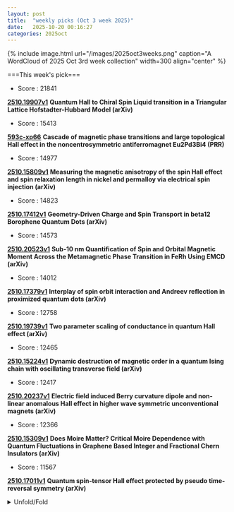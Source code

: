 ```yaml
---
layout: post
title:  "weekly picks (Oct 3 week 2025)"
date:   2025-10-20 00:16:27
categories: 2025oct
---
```


{% include image.html url="/images/2025oct3weeks.png" caption="A WordCloud of 2025 Oct 3rd week collection" width=300 align="center" %}




===This week's pick===


* Score : 21841


**[2510.19907v1](https://arxiv.org/abs/2510.19907)** **Quantum Hall to Chiral Spin Liquid transition in a Triangular Lattice Hofstadter-Hubbard Model (arXiv)**


* Score : 15413

**[593c-xp66](http://link.aps.org/doi/10.1103/593c-xp66)** **Cascade of magnetic phase transitions and large topological Hall effect in the noncentrosymmetric antiferromagnet Eu2Pd3Bi4 (PRR)**

* Score : 14977

**[2510.15809v1](https://arxiv.org/abs/2510.15809)** **Measuring the magnetic anisotropy of the spin Hall effect and spin relaxation length in nickel and permalloy via electrical spin injection (arXiv)**



* Score : 14823


**[2510.17412v1](https://arxiv.org/abs/2510.17412)** **Geometry-Driven Charge and Spin Transport in beta12 Borophene Quantum Dots (arXiv)**



* Score : 14573

**[2510.20523v1](https://arxiv.org/abs/2510.20523)** **Sub-10 nm Quantification of Spin and Orbital Magnetic Moment Across the Metamagnetic Phase Transition in FeRh Using EMCD (arXiv)**



* Score : 14012

**[2510.17379v1](https://arxiv.org/abs/2510.17379)** **Interplay of spin orbit interaction and Andreev reflection in proximized quantum dots (arXiv)**



* Score : 12758

**[2510.19739v1](https://arxiv.org/abs/2510.19739)** **Two parameter scaling of conductance in quantum Hall effect (arXiv)**



* Score : 12465


**[2510.15224v1](https://arxiv.org/abs/2510.15224)** **Dynamic destruction of magnetic order in a quantum Ising chain with oscillating transverse field (arXiv)**


* Score : 12417

**[2510.20237v1](https://arxiv.org/abs/2510.20237)** **Electric field induced Berry curvature dipole and non-linear anomalous Hall effect in higher wave symmetric unconventional magnets (arXiv)**


* Score : 12366

**[2510.15309v1](https://arxiv.org/abs/2510.15309)** **Does Moire Matter? Critical Moire Dependence with Quantum Fluctuations in Graphene Based Integer and Fractional Chern Insulators (arXiv)**

* Score : 11567

**[2510.17011v1](https://arxiv.org/abs/2510.17011)** **Quantum spin-tensor Hall effect protected by pseudo time-reversal symmetry (arXiv)**




<details id="myDetails">
  <summary> Unfold/Fold </summary>
  {% capture markdowncontent %}






---
10/24




1. **[science.ady7969](https://www.science.org/doi/10.1126/science.ady7969)** Room-temperature charge localization in ion-coupled bilayer transistors (Science)


1. **[science.ady3042](https://www.science.org/doi/10.1126/science.ady3042)** Nonlinear wave dynamics on a chip (Science)

1. **[science.adm7717](https://www.science.org/doi/10.1126/science.adm7717)** Observation of the distribution of nuclear magnetization in a molecule (Science)


1. **[science.adx3741](https://www.science.org/doi/10.1126/science.adx3741)** Engineering high Pockels coefficients in thin-film strontium titanate for cryogenic quantum electro-optic applications (Science)


1. **[science.adx8657](https://www.science.org/doi/10.1126/science.adx8657)** Quantum critical electro-optic and piezo-electric nonlinearities (Science)



1. **[s41467-025-64387-x](https://www.nature.com/articles/s41467-025-64387-x)** Polarity-dependent ferroelectric modulations in two-dimensional hybrid perovskite heterojunction transistors (Nature Communications)

1. **[d41586-025-03381-1](https://www.nature.com/articles/d41586-025-03381-1)** Does gravity produce quantum weirdness? Proposal divides physicists (Nature)

1. **[s41598-025-25170-6](https://www.nature.com/articles/s41598-025-25170-6)** Correction: Nonnegative matrix factorization for analyzing state dependent neuronal network dynamics in calcium recordings (Scientific Reports)




1. **[zy2d-m3ch](http://link.aps.org/doi/10.1103/zy2d-m3ch)** Coexistence of Continuous-Variable Quantum Key Distribution and Classical Data over 120 km Fiber (PRL)







1. **[ssp9-7s81](http://link.aps.org/doi/10.1103/ssp9-7s81)** Machine-Learning Interatomic Potentials for Long-Range Systems (PRL)

1. **[Physics.18.173](http://link.aps.org/doi/10.1103/Physics.18.173)** Time-Reversal Computation Offers Pathway to Practical Quantum Advantage (Physics)

1. **[Physics.18.s136](http://link.aps.org/doi/10.1103/Physics.18.s136)** Secure Quantum Communication Breaks Distance Record (Physics)

1. **[bg58-lpt2](http://link.aps.org/doi/10.1103/bg58-lpt2)** Typical reconstruction limit and phase transition of maximum entropy method (PRR)




1. **[cv9y-2cnj](http://link.aps.org/doi/10.1103/cv9y-2cnj)** Parameter-efficient quantum anomaly detection method on a superconducting quantum processor (PRR)

1. **[vjms-5bqd](http://link.aps.org/doi/10.1103/vjms-5bqd)** Rotational stability in nanorotor and spin contrast in one-loop interferometry in the Stern-Gerlach setup (PRR)




1. **[2510.19831v1](https://arxiv.org/abs/2510.19831)** High Strain Rate Behavior of Liquid Crystal Elastomers (arXiv)

1. **[2510.19880v1](https://arxiv.org/abs/2510.19880)** Excitonic correlations in the system of gated metallic wires with the applied Zeeman magnetic field (arXiv)

1. **[2510.19881v1](https://arxiv.org/abs/2510.19881)** Canted antiferromagnetism and excitonic order in gated double-layer graphene (arXiv)

1. **[2510.19891v1](https://arxiv.org/abs/2510.19891)** A unified picture of phonon anomalies in crystals and glasses (arXiv)


1. **[2510.19937v1](https://arxiv.org/abs/2510.19937)** Dimensionality-Changing Transition from a Non-Fermi Liquid to a Spin-Solid in a Multichannel Kondo Lattice (arXiv)

1. **[2510.19943v1](https://arxiv.org/abs/2510.19943)** Quantum geometry and impurity sensitivity of superconductors without time-reversal symmetry: application to rhombohedral graphene and altermagnets (arXiv)

1. **[2510.20003v1](https://arxiv.org/abs/2510.20003)** Approach to equilibrium for a particle interacting with a harmonic thermal bath (arXiv)

1. **[2510.20004v1](https://arxiv.org/abs/2510.20004)** Quantum localization in incommensurate tight-binding chains (arXiv)

1. **[2510.20034v1](https://arxiv.org/abs/2510.20034)** Dynamics of Majorana Fermions on a Quantum Computer (arXiv)

1. **[2510.20090v1](https://arxiv.org/abs/2510.20090)** Correlation between magnetism and lattice dynamics for cubic FeGe under pressure (arXiv)

1. **[2510.20115v1](https://arxiv.org/abs/2510.20115)** Circuit-based cavity magnonics in the ultrastrong and deep-strong coupling regimes (arXiv)

1. **[2510.20130v1](https://arxiv.org/abs/2510.20130)** Intrinsic Non-linearity of Josephson Junctions as an Alternative Origin of the Missing First Shapiro Step (arXiv)

1. **[2510.20181v1](https://arxiv.org/abs/2510.20181)** Domain wall induced topological Hall effect in the chiral-lattice ferromagnet FexTaS2 (arXiv)

1. **[2510.20186v1](https://arxiv.org/abs/2510.20186)** Kondo breakdown induced by the non-Hermitian complex hybridization (arXiv)

1. **[2510.20204v1](https://arxiv.org/abs/2510.20204)** Microscopic evidence of a field-induced critical spin-liquid state in a frustrated metal (arXiv)

1. **[2510.20230v1](https://arxiv.org/abs/2510.20230)** Soft Phonon Charge-Density Wave Formation in the Kagome Metal KV3Sb5 (arXiv)


1. **[2510.20306v1](https://arxiv.org/abs/2510.20306)** Non-relativistic spin splitting: Features and Functionalities (arXiv)

1. **[2510.20309v1](https://arxiv.org/abs/2510.20309)** Emergent Massless Dirac Fermions in Moire Bands of Bilayer Graphene/hBN Superlattice (arXiv)

1. **[2510.20312v1](https://arxiv.org/abs/2510.20312)** Phase Separation in Kitaev Chain (arXiv)

1. **[2510.20324v1](https://arxiv.org/abs/2510.20324)** Temporal Renormalization and the Critical-like Behavior in Supercooled Liquids (arXiv)

1. **[2510.20346v1](https://arxiv.org/abs/2510.20346)** Nonergodic extended phase for waves in three dimensions (arXiv)

1. **[2510.20352v1](https://arxiv.org/abs/2510.20352)** Critical fluctuations and conserved dynamics in a strange ferromagnetic metal (arXiv)

1. **[2510.20357v1](https://arxiv.org/abs/2510.20357)** Self-diffusion in confined systems (arXiv)

1. **[2510.20360v1](https://arxiv.org/abs/2510.20360)** Predictive Indicator of Critical Point in Equilibrium and Nonequilibrium Magnetic Systems (arXiv)

1. **[2510.20395v1](https://arxiv.org/abs/2510.20395)** Unlock Anionic Behavior of Calcium Through Pressure Engineering (arXiv)

1. **[2510.20397v1](https://arxiv.org/abs/2510.20397)** Thermoelectric properties of interacting double quantum dots (arXiv)

1. **[2510.20426v1](https://arxiv.org/abs/2510.20426)** Vacancy diffusion on a brominated Si(100) surface: Critical effect of the dangling bond charge state (arXiv)

1. **[2510.20491v1](https://arxiv.org/abs/2510.20491)** Metallic island array as synthetic quantum matter: fractionalized entropy and thermal transport (arXiv)

1. **[2510.20497v1](https://arxiv.org/abs/2510.20497)** Transitions between liquid crystalline phases investigated by dielectric and infra-red spectroscopies (arXiv)


1. **[2510.20536v1](https://arxiv.org/abs/2510.20536)** The effects of high-temperature ion-irradiation on early-stage grain boundaries serrations formation in Ni-based alloys (arXiv)

1. **[2510.20538v1](https://arxiv.org/abs/2510.20538)** Quantifying robustness and locality of Majorana bound states in interacting systems (arXiv)

1. **[2510.20575v1](https://arxiv.org/abs/2510.20575)** Local Density of States as a Probe of Multifractality in Quasiperiodic Moire Materials (arXiv)

1. **[2510.20576v1](https://arxiv.org/abs/2510.20576)** Low-temperature electron dephasing rates indicate magnetic disorder in superconducting TiN films (arXiv)

1. **[2510.20577v1](https://arxiv.org/abs/2510.20577)** Monte Carlo Sampling for Wave Functions Requiring (Anti)Symmetrization (arXiv)

1. **[2510.20592v1](https://arxiv.org/abs/2510.20592)** Time-braiding phase of anyons tied to the nonuniversal scaling dimension (arXiv)

1. **[2510.20633v1](https://arxiv.org/abs/2510.20633)** Systematic study of multi-magnon binding energies in the FM-AFM J_1-J_2 chain (arXiv)

1. **[2510.20659v1](https://arxiv.org/abs/2510.20659)** Kinetics of Peierls dimerization transition: Machine learning force-field approach (arXiv)

1. **[2510.20678v1](https://arxiv.org/abs/2510.20678)** Conductance Anomaly in a Partially Open Adiabatic Quantum Point Contact (arXiv)

1. **[2510.20712v1](https://arxiv.org/abs/2510.20712)** Enhancement of Curie Temperature in Ferromagnetic Insulator-Topological Insulator Heterostructures (arXiv)

1. **[2510.20719v1](https://arxiv.org/abs/2510.20719)** Universal breathing mode scaling in harmonically trapped Fermi gases (arXiv)

1. **[2510.20729v1](https://arxiv.org/abs/2510.20729)** Nanoscale Mapping of Transition Metal Ordering in Individual LiNi0.5Mn1.5O4 Particles Using 4D-STEM ACOM Technique (arXiv)

1. **[2510.20746v1](https://arxiv.org/abs/2510.20746)** Berry Curvature Dipole-induced Non-linear Hall Effect in Oxide Heterostructures (arXiv)

1. **[2510.20790v1](https://arxiv.org/abs/2510.20790)** Trapping, manipulating and probing ultracold atoms: a quantum technologies tutorial (arXiv)

1. **[2510.20804v1](https://arxiv.org/abs/2510.20804)** Anomalous Hall effect in rhombohedral graphene (arXiv)

1. **[2510.20816v1](https://arxiv.org/abs/2510.20816)** Charge-density waves and stripes in quarter metals of graphene heterostructures (arXiv)

1. **[2510.19816v1](https://arxiv.org/abs/2510.19816)** Single Sr Atoms in Optical Tweezer Arrays for Quantum Simulation (arXiv)

1. **[2510.19918v1](https://arxiv.org/abs/2510.19918)** Beyond Qubits: Multilevel Quantum Sensing for Dark Matter (arXiv)

1. **[2510.19928v1](https://arxiv.org/abs/2510.19928)** Mind the gaps: The fraught road to quantum advantage (arXiv)

1. **[2510.19947v1](https://arxiv.org/abs/2510.19947)** Modelling multiscale architecture of biofilm extracellular matrix and its role in oxygen transport (arXiv)

1. **[2510.19983v1](https://arxiv.org/abs/2510.19983)** A transmon qubit realized by exploiting the superconductor-insulator transition (arXiv)

1. **[2510.20046v1](https://arxiv.org/abs/2510.20046)** Exact State Evolution and Energy Spectrum in Solvable Bosonic Models (arXiv)

1. **[2510.20127v1](https://arxiv.org/abs/2510.20127)** Electronically-controlled one- and two-qubit gates for transmon quasicharge qubits (arXiv)

1. **[2510.20160v1](https://arxiv.org/abs/2510.20160)** Unveiling non-Hermitian band structures with non-Bloch supercells (arXiv)

1. **[2510.20315v1](https://arxiv.org/abs/2510.20315)** From diffusion optics to photocatalytic rates in multiply scattering porous slabs: finite-slab Green's function, optical-to-kinetic mapping, and application to core-shell aerogels with embedded anatase nanoparticles (arXiv)

1. **[2510.20321v1](https://arxiv.org/abs/2510.20321)** Microfluidic Study of Evaporation-Driven Crystallization of Saline and Ammonia Brines under Hydrogen Flow (arXiv)



1. **[2510.20461v1](https://arxiv.org/abs/2510.20461)** Long time behaviour of one facilitated kinetically constrained models: results and open problems (arXiv)

1. **[2510.20553v1](https://arxiv.org/abs/2510.20553)** Dynamic principles of concentration buffering through liquid-liquid phase separation (arXiv)

1. **[2510.20701v1](https://arxiv.org/abs/2510.20701)** Real-time dynamics of VCMA-assisted switching of magnetic tunnel junctions (arXiv)

1. **[2510.20735v1](https://arxiv.org/abs/2510.20735)** Magnetic tunnel junction as a real-time entropy source: Field-Programmable Gate Array based random bit generation without post-processing (arXiv)

1. **[2510.20750v1](https://arxiv.org/abs/2510.20750)** Critical Dynamics of Superfluids (arXiv)

1. **[2510.20758v1](https://arxiv.org/abs/2510.20758)** Theta-term in Russian Doll Model: phase structure, quantum metric and BPS multifractality (arXiv)

1. **[2510.20772v1](https://arxiv.org/abs/2510.20772)** Quantum Sensing of Gravitational Frame-Dragging with a Superfluid ^4He Gyrometer (arXiv)


---
10/23


1. **[s41567-025-03049-7](https://www.nature.com/articles/s41567-025-03049-7)** Individual solid-state nuclear spin qubits with coherence exceeding seconds (Nature Physics)

1. **[s42005-025-02319-3](https://www.nature.com/articles/s42005-025-02319-3)** Long-range transport in asymmetric quadruple quantum dot configurations (Communications Physics)

1. **[s41563-025-02380-x](https://www.nature.com/articles/s41563-025-02380-x)** Interleaved bond frustration in a triangular lattice antiferromagnet (Nature Materials)

1. **[s41586-025-09527-5](https://www.nature.com/articles/s41586-025-09527-5)** Optimization by decoded quantum interferometry (Nature)

1. **[s41586-025-09633-4](https://www.nature.com/articles/s41586-025-09633-4)** A metallic p-wave magnet with commensurate spin helix (Nature)

1. **[s41586-025-09526-6](https://www.nature.com/articles/s41586-025-09526-6)** Observation of constructive interference at the edge of quantum ergodicity (Nature)

1. **[d41586-025-03300-4](https://www.nature.com/articles/d41586-025-03300-4)** Google claims ‘quantum advantage’ again — but researchers are sceptical (Nature)

1. **[d41586-025-03132-2](https://www.nature.com/articles/d41586-025-03132-2)** Is there a ‘smoking gun’ test for quantum gravity? (Nature)

1. **[s41598-025-20965-z](https://www.nature.com/articles/s41598-025-20965-z)** Enhanced power conversion efficiency in high power single spatial mode ridge waveguide diode lasers using extreme triple asymmetric epitaxial structure (Scientific Reports)





1. **[hf8s-v93b](http://link.aps.org/doi/10.1103/hf8s-v93b)** Computation and Verification of Spectra for Non-Hermitian Systems (PRL)

1. **[lh6x-7rc3](http://link.aps.org/doi/10.1103/lh6x-7rc3)** Classically Estimating Observables of Noiseless Quantum Circuits (PRL)

1. **[dyxq-qkmd](http://link.aps.org/doi/10.1103/dyxq-qkmd)** Interaction Induced Anderson Transition in a Kicked One Dimensional Bose Gas (PRL)

1. **[96yh-96pw](http://link.aps.org/doi/10.1103/96yh-96pw)** Pump with Broadband Probe Experiments for Single-Shot Measurements of Plasma Conditions and Crossed-Beam Energy Transfer (PRL)

1. **[dqsl-l8zz](http://link.aps.org/doi/10.1103/dqsl-l8zz)** Variational Diagrammatic Monte Carlo Built on Dynamical Mean-Field Theory (PRL)

1. **[bchp-xqtn](http://link.aps.org/doi/10.1103/bchp-xqtn)** Exchange Surface Spin Waves in Type-A van der Waals Antiferromagnets (PRL)

1. **[mk8h-yzkj](http://link.aps.org/doi/10.1103/mk8h-yzkj)** Hallmarks of Ballistic Terahertz Magnon Currents in an Antiferromagnetic Insulator (PRL)

1. **[krvx-hbt3](http://link.aps.org/doi/10.1103/krvx-hbt3)** Disentangling the Effects of Curvature and Misorientation on the Shrinkage Behavior of Loop-Shaped Grain Boundaries (PRL)

1. **[gqpr-dgz7](http://link.aps.org/doi/10.1103/gqpr-dgz7)** Quantum Circuit Discovery for Fault-Tolerant Logical State Preparation with Reinforcement Learning (PRX)

1. **[Physics.18.165](http://link.aps.org/doi/10.1103/Physics.18.165)** Quantum Systems Modeled Without Prior Assumptions (Physics)

1. **[Physics.18.s142](http://link.aps.org/doi/10.1103/Physics.18.s142)** Model of Fluid Draining in Lung Airways (Physics)



1. **[2510.18954v1](https://arxiv.org/abs/2510.18954)** Haerter-Shastry kinetic magnetism and metallicity in the triangular Hubbard model (arXiv)

1. **[2510.18963v1](https://arxiv.org/abs/2510.18963)** Helical phases and Bogoliubov Fermi surfaces probed by superconducting diode effects (arXiv)

1. **[2510.18973v1](https://arxiv.org/abs/2510.18973)** Ferro-spinetic Altermagnets from Electronic Correlations (arXiv)

1. **[2510.18974v1](https://arxiv.org/abs/2510.18974)** Magnon scattering and transduction in Coulomb-coupled quantum Hall ferromagnets (arXiv)

1. **[2510.19083v1](https://arxiv.org/abs/2510.19083)** Inter-orbital spin-triplet superconductivity from altermagnetic fluctuations (arXiv)

1. **[2510.19124v1](https://arxiv.org/abs/2510.19124)** Many-Body Perturbation Theory for Driven Dissipative Quasiparticle Flows and Fluctuations (arXiv)

1. **[2510.19142v1](https://arxiv.org/abs/2510.19142)** Control of out-of-plane anti-damping spin torque with a canted ferromagnetic spin source (arXiv)

1. **[2510.19189v1](https://arxiv.org/abs/2510.19189)** Calculating the Luttinger liquid parameter for an interacting Kitaev chain quantum simulator (arXiv)

1. **[2510.19313v1](https://arxiv.org/abs/2510.19313)** The Superconducting Transition due to the spontaneous Interlayer Loop Current fluctuations (arXiv)

1. **[2510.19369v1](https://arxiv.org/abs/2510.19369)** Mapping the twist angle dependence of quasi-Brillouin zones in doubly aligned graphene/BN heterostructures (arXiv)

1. **[2510.19404v1](https://arxiv.org/abs/2510.19404)** Anisotropic collapse of electronic correlations in the ferromagnet UGe2 under high magnetic field (arXiv)

1. **[2510.19406v1](https://arxiv.org/abs/2510.19406)** Pairing Symmetry Crossover from d-wave to s_pm-wave in a Bilayer Nickelate Driven by Hund's Coupling and Crystal Field Splitting (arXiv)

1. **[2510.19453v1](https://arxiv.org/abs/2510.19453)** Relation between structure and functionality in photosynthetic antenna complex of green sulfur bacteria: efficiency under natural sunlight pumping (arXiv)

1. **[2510.19483v1](https://arxiv.org/abs/2510.19483)** Discrete Shift and Polarization from Response to Symmetry Defects in Interacting Topological Phases (arXiv)

1. **[2510.19504v1](https://arxiv.org/abs/2510.19504)** Practical algorithm for simulating thermal pure quantum states (arXiv)

1. **[2510.19526v1](https://arxiv.org/abs/2510.19526)** Applied electric and magnetic field effects on the bandgap formation and antiferromagnetic ordering in AA-stacked Bilayer Graphene (arXiv)

1. **[2510.19570v1](https://arxiv.org/abs/2510.19570)** Thermal Hall conductivity of semi-metallic graphite dominated by ambipolar phonon drag (arXiv)

1. **[2510.19588v1](https://arxiv.org/abs/2510.19588)** Universal non-Hermitian valley filtering via uniform dissipation (arXiv)

1. **[2510.19632v1](https://arxiv.org/abs/2510.19632)** Direct visualization of gate-tunable flat bands in twisted double bilayer graphene (arXiv)

1. **[2510.19637v1](https://arxiv.org/abs/2510.19637)** Single-Scale Magnetoelastic Landau Quantization: Thermodynamics, Quantum Oscillations, and Metrology (arXiv)

1. **[2510.19648v1](https://arxiv.org/abs/2510.19648)** Adaptive Ising machine based on phase-locking of an auto-oscillator to a bi-harmonic external driving with noise (arXiv)

1. **[2510.19700v1](https://arxiv.org/abs/2510.19700)** Spin-Locked Helical Currents and Pure Spin Pumping in Altermagnetic Nanotubes (arXiv)

1. **[2510.19709v1](https://arxiv.org/abs/2510.19709)** Temperature-invariant magneto-optical Kerr effect in a noncollinear antiferromagnet (arXiv)

1. **[2510.19736v1](https://arxiv.org/abs/2510.19736)** Point-contact Andreev reflection spectroscopy of layered superconductors with device-integrated diamond anvil cells (arXiv)



1. **[2510.19790v1](https://arxiv.org/abs/2510.19790)** Soft Mode Origin of Charge Ordering in Superconducting Kagome CsV3Sb5 (arXiv)

1. **[2510.19824v1](https://arxiv.org/abs/2510.19824)** Krylov space dynamics of ergodic and dynamically frozen Floquet systems (arXiv)

1. **[2510.19043v1](https://arxiv.org/abs/2510.19043)** Broadband Thermal Noise Correlations Induced by Measurement Back-Action (arXiv)

1. **[2510.19079v1](https://arxiv.org/abs/2510.19079)** First-principles calculation of electronic and topological properties of low-dimensional tellurium (arXiv)

1. **[2510.19219v1](https://arxiv.org/abs/2510.19219)** Hybrid Quantum-Classical Eigensolver with Real-Space Sampling and Symmetric Subspace Measurements (arXiv)

1. **[2510.19378v1](https://arxiv.org/abs/2510.19378)** Memory Effects in Time-Modulated Radiative Heat Transfer (arXiv)

1. **[2510.19505v1](https://arxiv.org/abs/2510.19505)** Mechanism of the electrochemical hydrogenation of graphene (arXiv)

1. **[2510.19510v1](https://arxiv.org/abs/2510.19510)** Fock space fragmentation in quenches of disordered interacting fermions (arXiv)

1. **[2510.19596v1](https://arxiv.org/abs/2510.19596)** Atomic displacements drive flat band formation and lateral electron and hole separation in near-60 degree twisted MoSe2/WSe2 bilayers (arXiv)

1. **[2510.19627v1](https://arxiv.org/abs/2510.19627)** Twisted superconducting quantum diodes: Towards anharmonicity and high fidelity (arXiv)

1. **[2510.19742v1](https://arxiv.org/abs/2510.19742)** Extracting transport coefficients from local ground-state currents (arXiv)





---
10/22

1. **[s41567-025-03083-5](https://www.nature.com/articles/s41567-025-03083-5)** Magnetic Hofstadter cascade in a twisted semiconductor homobilayer (Nature Physics)

1. **[s41598-025-20741-z](https://www.nature.com/articles/s41598-025-20741-z)** The effect of low Al concentration on the electronic structure and thermoelectric properties of Al<sub>x</sub>Ga<sub>1−x</sub>N/GaN heterojunctions (Scientific Reports)

1. **[s41598-025-20567-9](https://www.nature.com/articles/s41598-025-20567-9)** Formation of few-electron triple quantum dots in ZnO heterostructures (Scientific Reports)



1. **[d6q5-k7sh](http://link.aps.org/doi/10.1103/d6q5-k7sh)** State -- entanglement-witness contraction (PRL)

1. **[5gfn-l7w7](http://link.aps.org/doi/10.1103/5gfn-l7w7)** Semigroup Influence Matrices for Nonequilibrium Quantum Impurity Models (PRL)

1. **[tx71-1cd9](http://link.aps.org/doi/10.1103/tx71-1cd9)** Measurement-Induced Lévy Flights of Quantum Information (PRL)

1. **[l4mx-l3xx](http://link.aps.org/doi/10.1103/l4mx-l3xx)** Tile Codes: High-Efficiency Quantum Codes on a Lattice with Boundary (PRL)

1. **[kbwj-md9n](http://link.aps.org/doi/10.1103/kbwj-md9n)** Near-Perfect Broadband Quantum Memory Enabled by Intelligent Spin-Wave Compaction (PRL)

1. **[45g7-bmp6](http://link.aps.org/doi/10.1103/45g7-bmp6)** Chiral Symmetry and Peripheral Neutron-α Scattering (PRL)

1. **[cfg9-v8hf](http://link.aps.org/doi/10.1103/cfg9-v8hf)** Stable Small Plasmas at the Density Limit in the W7-X Stellarator (PRL)

1. **[7t7r-rpmh](http://link.aps.org/doi/10.1103/7t7r-rpmh)** Revealing the Structure and Dynamics of Self-Generated Electric and Magnetic Fields Near Plasma Stagnation in Laser-Driven Hohlraums (PRL)

1. **[4zlp-n5qm](http://link.aps.org/doi/10.1103/4zlp-n5qm)** Observation of Giant Nernst Plateau in Ideal 1D Weyl Phase (PRL)

1. **[3l3j-tfyn](http://link.aps.org/doi/10.1103/3l3j-tfyn)** Photonic Flat Landau Levels Induced by Antisymmetric Nonuniform Pseudomagnetic Fields (PRL)

1. **[j3jy-yl42](http://link.aps.org/doi/10.1103/j3jy-yl42)** Symmetry-Forbidden Intraband Transitions Leading to Ultralow Gilbert Damping in van der Waals Ferromagnets (PRL)

1. **[cjzw-j4v7](http://link.aps.org/doi/10.1103/cjzw-j4v7)** Spin-Orbital Altermagnetism (PRL)

1. **[bt9s-qsfj](http://link.aps.org/doi/10.1103/bt9s-qsfj)** Fully Flat Bands in a Photonic Dipolar Kagome Lattice (PRL)

1. **[hb7b-wp95](http://link.aps.org/doi/10.1103/hb7b-wp95)** Flocking Phase Separation in Inertial Active Matter (PRL)

1. **[rp3q-svws](http://link.aps.org/doi/10.1103/rp3q-svws)** Collective Modes in Multilayer Graphene/α−RuCl3 Heterostructures (PRX)

1. **[Physics.18.s138](http://link.aps.org/doi/10.1103/Physics.18.s138)** Quantum Memory Breaks Performance Barrier (Physics)


1. **[2510.17805v1](https://arxiv.org/abs/2510.17805)** The Meissner effect in superconductors: emergence versus reductionism (arXiv)

1. **[2510.17969v1](https://arxiv.org/abs/2510.17969)** Non-invertible bosonic chiral symmetry on the lattice (arXiv)

1. **[2510.17982v1](https://arxiv.org/abs/2510.17982)** Interplay of Noise and Reservoir-induced Decoherence in Persistent Currents (arXiv)

1. **[2510.18001v1](https://arxiv.org/abs/2510.18001)** Magnus Induced Magnetic Diode Effect in Skyrmion Systems (arXiv)

1. **[2510.18092v1](https://arxiv.org/abs/2510.18092)** A Hall viscosity for skyrmion via magnon interaction (arXiv)

1. **[2510.18102v1](https://arxiv.org/abs/2510.18102)** Inverse proximity effect in thin-film superconductor/magnet heterostructures with metallic and insulating magnets (arXiv)

1. **[2510.18144v1](https://arxiv.org/abs/2510.18144)** Probing Hidden Symmetry and Altermagnetism with Sub-Picometer Sensitivity via Nonlinear Transport (arXiv)

1. **[2510.18145v1](https://arxiv.org/abs/2510.18145)** Altermon: a magnetic-field-free parity protected qubit based on a narrow altermagnet Josephson junction (arXiv)

1. **[2510.18209v1](https://arxiv.org/abs/2510.18209)** Chirality/Axiality-Induced Axiality/Chirality via Surface Polarization (arXiv)

1. **[2510.18272v1](https://arxiv.org/abs/2510.18272)** All-Electrical Self-Switching of van der Waals Chiral Antiferromagnet (arXiv)

1. **[2510.18275v1](https://arxiv.org/abs/2510.18275)** Spin gaps in Transition Metal Dichalcogenide Nanoribbons with atomic Adsorbates (arXiv)

1. **[2510.18482v1](https://arxiv.org/abs/2510.18482)** Semiconductor-Semimetal Transition in van der Waals Carbyne Crystals (arXiv)

1. **[2510.18532v1](https://arxiv.org/abs/2510.18532)** Fibonacci-Engineered Spin and Charge Thermoelectrics in a Long Range Su-Schrieffer-Heeger Chain: A Pathway to Giant Figure of Merit (arXiv)

1. **[2510.18613v1](https://arxiv.org/abs/2510.18613)** Hamiltonian learning quantum magnets with dynamical impurity tomography (arXiv)

1. **[2510.18665v1](https://arxiv.org/abs/2510.18665)** Cavity modification of magnetoplasmon mode through coupling with intersubband polaritons (arXiv)

1. **[2510.18694v1](https://arxiv.org/abs/2510.18694)** Geometric control of the moire twist angle in heterobilayer flakes (arXiv)

1. **[2510.18696v1](https://arxiv.org/abs/2510.18696)** Tuning Superconductivity in Sputtered W0.75Re0.25 Thin Films (arXiv)

1. **[2510.18778v1](https://arxiv.org/abs/2510.18778)** Self-Consistent Model for Gate Control of Narrow-, Broken-, and Inverted-Gap (Topological) Heterostructures (arXiv)

1. **[2510.18785v1](https://arxiv.org/abs/2510.18785)** Fermi arcs for generic nodal points hosting monopoles or dipoles (arXiv)

1. **[2510.18842v1](https://arxiv.org/abs/2510.18842)** Vector spin polarization evolution determined in an entangled muon-fluorine system under pulsed excitation (arXiv)

1. **[2510.18875v1](https://arxiv.org/abs/2510.18875)** Instabilities of a Generalized Gross-Neveu Quantum Criticality (arXiv)

1. **[2510.17827v1](https://arxiv.org/abs/2510.17827)** Frequency multiplication in Terahertz band using AlGaN/GaN plasmonic crystals (arXiv)

1. **[2510.18174v1](https://arxiv.org/abs/2510.18174)** Anisotropic-Strain Control of The Magnetic Structure in Mn\textsubscript{3}GaN (arXiv)

1. **[2510.18408v1](https://arxiv.org/abs/2510.18408)** Multi-entropy from Linking in Chern-Simons Theory (arXiv)

1. **[2510.18447v1](https://arxiv.org/abs/2510.18447)** Fingerprints of cluster-based Haldane and bound-magnon states in a spin-1 Heisenberg diamond chain (arXiv)

1. **[2510.18545v1](https://arxiv.org/abs/2510.18545)** Large deviations in the many-body localization transition: The case of the random-field XXZ chain (arXiv)

1. **[2510.18574v1](https://arxiv.org/abs/2510.18574)** Covariant field theory of 3D massive fractons (arXiv)





---
10/21













1. **[66zq-39yc](http://link.aps.org/doi/10.1103/66zq-39yc)** Design and Theory of Switchable Linear Magnetoelectricity by Ferroelectricity in Type-I Multiferroics (PRL)

1. **[g5cx-1vhj](http://link.aps.org/doi/10.1103/g5cx-1vhj)** Phylogenetic corrections and higher-order sequence statistics in protein families: Potts vs multiple sequence alignment transformer machine learning models (PRR)

1. **[z8tj-ml6k](http://link.aps.org/doi/10.1103/z8tj-ml6k)** Multiphonon Fock state heralding with single-photon detection (PRR)

1. **[4nzq-9kr2](http://link.aps.org/doi/10.1103/4nzq-9kr2)** Phase reduction analysis of traveling breathers in reaction-diffusion systems (PRR)

1. **[557f-6tpb](http://link.aps.org/doi/10.1103/557f-6tpb)** Spectral properties versus magic generation in T-doped random Clifford circuits (PRR)


1. **[2510.16038v1](https://arxiv.org/abs/2510.16038)** Intrinsic Maximum Light Absorption in Laser-Field-Driven Growth of Highly Ordered Silicon Nanowire Arrays (arXiv)

1. **[2510.16058v1](https://arxiv.org/abs/2510.16058)** Near-field radiative heat transfer in the dual nanoscale regime between polaritonic membranes (arXiv)

1. **[2510.16131v1](https://arxiv.org/abs/2510.16131)** Deterministic nanofabrication of quantum dot-circular Bragg grating resonators with high process yield using in-situ electron beam lithography (arXiv)

1. **[2510.16143v1](https://arxiv.org/abs/2510.16143)** Finite temperature magnetic interactions from first principles (arXiv)

1. **[2510.16248v1](https://arxiv.org/abs/2510.16248)** Cavity-induced coherent magnetization and polaritons in altermagnets (arXiv)

1. **[2510.16264v1](https://arxiv.org/abs/2510.16264)** Emergent nonlocal interactions induced by quantized gauge fields in topological systems (arXiv)

1. **[2510.16523v1](https://arxiv.org/abs/2510.16523)** Marginal Influence of Anomalous Josephson Current on Odd-Frequency Spin-Triplet Pairing in Ferromagnetic Josephson Diodes (arXiv)

1. **[2510.16546v1](https://arxiv.org/abs/2510.16546)** High harmonic generation light source with polarization selectivity and sub-100-microm beam size for time- and angle-resolved photoemission spectroscopy (arXiv)

1. **[2510.16616v1](https://arxiv.org/abs/2510.16616)** Finite-temperature signatures of underlying superconductivity in the electron-doped Hubbard model (arXiv)

1. **[2510.16760v1](https://arxiv.org/abs/2510.16760)** Switchable axionic magnetoelectric effect via spin-flop transition in topological antiferromagnets (arXiv)

1. **[2510.16843v1](https://arxiv.org/abs/2510.16843)** Tuning macroscopic phase frustration in multiorbital superconductors (arXiv)

1. **[2510.16855v1](https://arxiv.org/abs/2510.16855)** Photoinduced melting dynamics and collective mode in a correlated charge-order system (arXiv)

1. **[2510.16874v1](https://arxiv.org/abs/2510.16874)** New perspective on symmetry breaking in an antiferromagnetic chain: Spin-selective transport and NDR phenomenon (arXiv)

1. **[2510.16878v1](https://arxiv.org/abs/2510.16878)** Deep Learning Accelerated First-Principles Quantum Transport Simulations at Nonequilibrium State (arXiv)

1. **[2510.16884v1](https://arxiv.org/abs/2510.16884)** Temperature Dependence of the Momentum-Resolved Static Spin Susceptibility in a Mott-Proximate Cuprate Model (arXiv)

1. **[2510.16929v1](https://arxiv.org/abs/2510.16929)** Impact of Random Bond Disorder on Quantum Skyrmions in a spin-half Quantum Heisenberg Model (arXiv)

1. **[2510.16970v1](https://arxiv.org/abs/2510.16970)** Magnon edge states of skyrmion crystal in non-uniform magnetic field (arXiv)


1. **[2510.17050v1](https://arxiv.org/abs/2510.17050)** High-Field Torque Magnetometry on the Kagome Antiferromagnet Karpenkoite (arXiv)

1. **[2510.17081v1](https://arxiv.org/abs/2510.17081)** Zero resistance when metals mixed with insulators (arXiv)

1. **[2510.17258v1](https://arxiv.org/abs/2510.17258)** Real space decay of flat band projectors from compact localized states (arXiv)



1. **[2510.17416v1](https://arxiv.org/abs/2510.17416)** Attaining the Ground State of Kagome Artificial Spin Ice via Ultrafast Site-Specific Laser Annealing (arXiv)

1. **[2510.17452v1](https://arxiv.org/abs/2510.17452)** Enhanced Superconducting Diode Effect in the Asymmetric Hatsugai-Kohmoto Model (arXiv)

1. **[2510.17522v1](https://arxiv.org/abs/2510.17522)** Neel-Vector-Orientation Induced Intrinsic Half-Metallicity in Two-Dimensional Altermagnets (arXiv)

1. **[2510.17653v1](https://arxiv.org/abs/2510.17653)** Technical Review of spin-based computing (arXiv)

1. **[2510.17674v1](https://arxiv.org/abs/2510.17674)** Anomalous terahertz nonlinearity in disordered s-wave superconductor close to the superconductor-insulator transition (arXiv)

1. **[2510.17683v1](https://arxiv.org/abs/2510.17683)** Giant thermal modulation via a semiconductor-superconductor photonic field-effect heat transistor (arXiv)

1. **[2510.17755v1](https://arxiv.org/abs/2510.17755)** Mott vs Kondo: Influence of Various Density Functional Based Methods on the Ce Isostructural Phase Transition Mechanism (arXiv)

1. **[2510.14405v1](https://arxiv.org/abs/2510.14405)** First-Principles Approach to Spin Excitations in Noncollinear Magnetic Systems (arXiv)

1. **[2510.16100v1](https://arxiv.org/abs/2510.16100)** One-loop Corrected Holographic Shear Viscosity to Entropy Density Ratio at Low Temperatures (arXiv)

1. **[2510.16165v1](https://arxiv.org/abs/2510.16165)** AtomBench: A Benchmark for Generative Atomic Structure Models using GPT, Diffusion, and Flow Architectures (arXiv)

1. **[2510.16401v1](https://arxiv.org/abs/2510.16401)** Hybrid Brownian SYK-Hubbard Model: from Spectral Function to Quantum Chaos (arXiv)

1. **[2510.16570v1](https://arxiv.org/abs/2510.16570)** Quantum Complexity in Constrained Many-Body Models: Scars, Fragmentation, and Chaos (arXiv)

1. **[2510.16628v1](https://arxiv.org/abs/2510.16628)** Quantum thermometric sensing: Local vs. Remote approaches (arXiv)

1. **[2510.17019v1](https://arxiv.org/abs/2510.17019)** Modified Langevin noise formalism for multiple quantum emitters in dispersive electromagnetic environments (arXiv)

1. **[2510.17183v1](https://arxiv.org/abs/2510.17183)** Kinetically-induced bound states in a frustrated Rydberg tweezer array (arXiv)

1. **[2510.17248v1](https://arxiv.org/abs/2510.17248)** Non-stabilizerness as a Diagnostic of Criticality and Exceptional Points in Non-Hermitian Spin Chains (arXiv)

1. **[2510.17441v1](https://arxiv.org/abs/2510.17441)** Electrical properties of PbS films doped with iodine by chemical bath deposition (arXiv)

1. **[2510.17694v1](https://arxiv.org/abs/2510.17694)** Hydrogenated Aluminum Doped Zinc Oxide as Highly Transparent and Passivating Indium-Free Recombination Junction for TOPCon-Based Bottom Cell (arXiv)





---
10/20

1. **[2510.15027v1](https://arxiv.org/abs/2510.15027)** Topological Order Without Band Topology in Moire Graphene (arXiv)

1. **[2510.15034v1](https://arxiv.org/abs/2510.15034)** Reconstructing Spin Hamiltonians of 2D Gutzwiller-Projected Wavefunctions (arXiv)

1. **[2510.15078v1](https://arxiv.org/abs/2510.15078)** Superconductivity suppression and bilayer decoupling in Pr substituted YBa2Cu3O7-\delta (arXiv)

1. **[2510.15080v1](https://arxiv.org/abs/2510.15080)** Robust Orbital-Selective Flat Bands in Transition-Metal Oxychlorides (arXiv)

1. **[2510.15111v1](https://arxiv.org/abs/2510.15111)** Unusual critical points between atomic insulating phases (arXiv)

1. **[2510.15158v1](https://arxiv.org/abs/2510.15158)** Four-Spin Interactions as a Route to Multiple-Q Topological Magnetic Order (arXiv)

1. **[2510.15163v1](https://arxiv.org/abs/2510.15163)** Three Types of Non-Fermi-Liquid Fixed Point for a Triplet Quantum Impurity in a Cubic Metal (arXiv)





1. **[2510.15322v1](https://arxiv.org/abs/2510.15322)** Magnetic fluctuations and anisotropy in UTe2: a multi-orbital study based on GGA+U and RPA (arXiv)

1. **[2510.15357v1](https://arxiv.org/abs/2510.15357)** Altermagnetism induced surface Chern insulator (arXiv)

1. **[2510.15503v1](https://arxiv.org/abs/2510.15503)** Gate-tunable Josephson diodes in magic-angle twisted bilayer graphene (arXiv)

1. **[2510.15525v1](https://arxiv.org/abs/2510.15525)** Topological Magnetic Phases and Magnon-Phonon Hybridization in the Presence of Strong Dzyaloshinskii-Moriya Interaction (arXiv)

1. **[2510.15526v1](https://arxiv.org/abs/2510.15526)** Diode effect in Shapiro steps in an asymmetric SQUID with a superconducting nanobridge (arXiv)

1. **[2510.15536v1](https://arxiv.org/abs/2510.15536)** Emergent Topology in Kagome Ferromagnets (arXiv)

1. **[2510.15537v1](https://arxiv.org/abs/2510.15537)** Growth and microwave properties of FeSe thin films and comparison with Fe(Se,Te) (arXiv)

1. **[2510.15538v1](https://arxiv.org/abs/2510.15538)** Microwave surface resistance of Tl-1223 films in a dc magnetic field (arXiv)

1. **[2510.15671v1](https://arxiv.org/abs/2510.15671)** The impact of dimensionality on universality of 2D quantum Hall transitions (arXiv)

1. **[2510.15766v1](https://arxiv.org/abs/2510.15766)** Subdimensional entanglement entropy: from virtual response to mixed-state holography (arXiv)

1. **[2510.15788v1](https://arxiv.org/abs/2510.15788)** Interband-Pairing-Boosted Supercurrent Diode Effect in Multiband Superconductors (arXiv)


1. **[2510.15853v1](https://arxiv.org/abs/2510.15853)** Quantum geometry of common semiconductors (arXiv)

1. **[2510.15092v1](https://arxiv.org/abs/2510.15092)** Active Ionic Fluxes Induce Symmetry Breaking in Charge-Patterned Nanochannels (arXiv)

1. **[2510.15182v1](https://arxiv.org/abs/2510.15182)** Superconducting Gap Engineering in Tantalum-Alloy-Based Resonators (arXiv)

1. **[2510.15193v1](https://arxiv.org/abs/2510.15193)** Open system dynamics in local Lindbladians with chaotic spectra (arXiv)

1. **[2510.15370v1](https://arxiv.org/abs/2510.15370)** Entanglement complexification transition driven by a single non-Hermitian impurity (arXiv)

1. **[2510.15472v1](https://arxiv.org/abs/2510.15472)** Fractional Quantum Hall Wedding Cakes (arXiv)

1. **[2510.15676v1](https://arxiv.org/abs/2510.15676)** Atomically-resolved exciton emission from single defects in MoS2 (arXiv)






  {% endcapture %}
  {{ markdowncontent | markdownify }}
 </details>

<style>
  details {
    margin: 10px 0;
  }
  summary {
    cursor: pointer;
  }


</style>


<script>
  // Wait for the DOM to be fully loaded
  document.addEventListener('DOMContentLoaded', () => {
    const details = document.getElementById('myDetails');

    // Restore the state from localStorage
    if (localStorage.getItem('detailsOpen') === 'true') {
      details.setAttribute('open', '');
    }

    // Save the state when the details element is toggled
    details.addEventListener('toggle', () => {
      localStorage.setItem('detailsOpen', details.open);
    });
  });
</script>